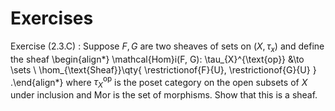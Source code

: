 # Exercises

Exercise (2.3.C)
:   Suppose $F, G$ are two sheaves of sets on $(X, \tau_x)$ and define the sheaf
    \begin{align*}
    \mathcal{Hom}i(F, G): \tau_{X}^{\text{op}} &\to \sets \\
    \hom_{\text{Sheaf}}\qty{ \restrictionof{F}{U}, \restrictionof{G}{U} }
    .\end{align*}
    where $\tau_X^{\text{op}}$ is the poset category on the open subsets of $X$ under inclusion and $\mathrm{Mor}$ is the set of morphisms.
    Show that this is a sheaf.


